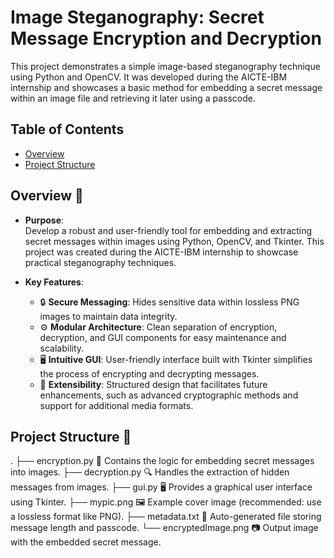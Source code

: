 # Image Steganography: Secret Message Encryption and Decryption

This project demonstrates a simple image-based steganography technique using Python and OpenCV. It was developed during the AICTE-IBM internship and showcases a basic method for embedding a secret message within an image file and retrieving it later using a passcode.

## Table of Contents
- [Overview](#overview)
- [Project Structure](#project-structure)

## Overview 🚀

- **Purpose**:  
  Develop a robust and user-friendly tool for embedding and extracting secret messages within images using Python, OpenCV, and Tkinter. This project was created during the AICTE-IBM internship to showcase practical steganography techniques.

- **Key Features**:  
  - 🔒 **Secure Messaging**: Hides sensitive data within lossless PNG images to maintain data integrity.  
  - ⚙️ **Modular Architecture**: Clean separation of encryption, decryption, and GUI components for easy maintenance and scalability.  
  - 🖥️ **Intuitive GUI**: User-friendly interface built with Tkinter simplifies the process of encrypting and decrypting messages.  
  - 🔄 **Extensibility**: Structured design that facilitates future enhancements, such as advanced cryptographic methods and support for additional media formats.

## Project Structure 📁

.
├── encryption.py        🔐 Contains the logic for embedding secret messages into images.
├── decryption.py        🔍 Handles the extraction of hidden messages from images.
├── gui.py               🖥️ Provides a graphical user interface using Tkinter.
├── mypic.png            🖼️ Example cover image (recommended: use a lossless format like PNG).
├── metadata.txt         📝 Auto-generated file storing message length and passcode.
└── encryptedImage.png   📷 Output image with the embedded secret message.
